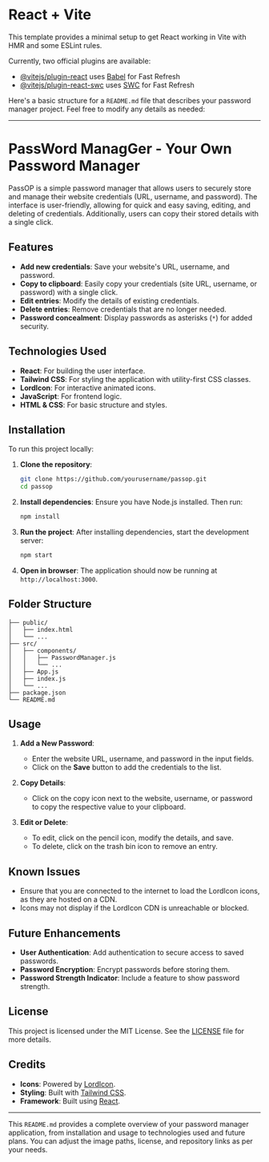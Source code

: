# React + Vite

This template provides a minimal setup to get React working in Vite with HMR and some ESLint rules.

Currently, two official plugins are available:

- [@vitejs/plugin-react](https://github.com/vitejs/vite-plugin-react/blob/main/packages/plugin-react/README.md) uses [Babel](https://babeljs.io/) for Fast Refresh
- [@vitejs/plugin-react-swc](https://github.com/vitejs/vite-plugin-react-swc) uses [SWC](https://swc.rs/) for Fast Refresh

Here's a basic structure for a `README.md` file that describes your password manager project. Feel free to modify any details as needed:

---

# PassWord ManagGer - Your Own Password Manager

PassOP is a simple password manager that allows users to securely store and manage their website credentials (URL, username, and password). The interface is user-friendly, allowing for quick and easy saving, editing, and deleting of credentials. Additionally, users can copy their stored details with a single click.

## Features
- **Add new credentials**: Save your website's URL, username, and password.
- **Copy to clipboard**: Easily copy your credentials (site URL, username, or password) with a single click.
- **Edit entries**: Modify the details of existing credentials.
- **Delete entries**: Remove credentials that are no longer needed.
- **Password concealment**: Display passwords as asterisks (`*`) for added security.

## Technologies Used

- **React**: For building the user interface.
- **Tailwind CSS**: For styling the application with utility-first CSS classes.
- **LordIcon**: For interactive animated icons.
- **JavaScript**: For frontend logic.
- **HTML & CSS**: For basic structure and styles.

## Installation

To run this project locally:

1. **Clone the repository**:
   ```bash
   git clone https://github.com/yourusername/passop.git
   cd passop
   ```

2. **Install dependencies**:
   Ensure you have Node.js installed. Then run:
   ```bash
   npm install
   ```

3. **Run the project**:
   After installing dependencies, start the development server:
   ```bash
   npm start
   ```

4. **Open in browser**:
   The application should now be running at `http://localhost:3000`.

## Folder Structure

```
├── public/
│   ├── index.html
│   └── ...
├── src/
│   ├── components/
│   │   ├── PasswordManager.js
│   │   └── ...
│   ├── App.js
│   ├── index.js
│   └── ...
├── package.json
└── README.md
```

## Usage

1. **Add a New Password**:
   - Enter the website URL, username, and password in the input fields.
   - Click on the **Save** button to add the credentials to the list.

2. **Copy Details**:
   - Click on the copy icon next to the website, username, or password to copy the respective value to your clipboard.

3. **Edit or Delete**:
   - To edit, click on the pencil icon, modify the details, and save.
   - To delete, click on the trash bin icon to remove an entry.

## Known Issues

- Ensure that you are connected to the internet to load the LordIcon icons, as they are hosted on a CDN.
- Icons may not display if the LordIcon CDN is unreachable or blocked.

## Future Enhancements

- **User Authentication**: Add authentication to secure access to saved passwords.
- **Password Encryption**: Encrypt passwords before storing them.
- **Password Strength Indicator**: Include a feature to show password strength.

## License

This project is licensed under the MIT License. See the [LICENSE](LICENSE) file for more details.

## Credits

- **Icons**: Powered by [LordIcon](https://lordicon.com).
- **Styling**: Built with [Tailwind CSS](https://tailwindcss.com).
- **Framework**: Built using [React](https://reactjs.org/).

---

This `README.md` provides a complete overview of your password manager application, from installation and usage to technologies used and future plans. You can adjust the image paths, license, and repository links as per your needs.